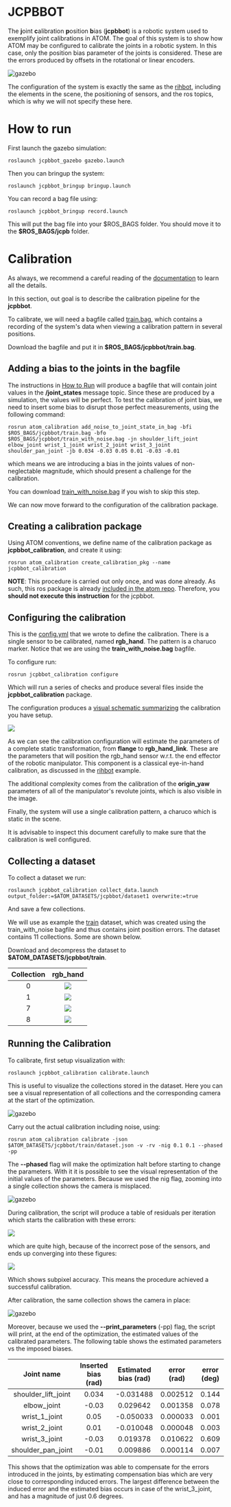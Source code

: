 # JCPBBOT

The **j**oint **c**alibration **p**osition **b**ias (**jcpbbot**) is a robotic system used to exemplify joint calibrations in ATOM.
The goal of this system is to show how ATOM may be configured to calibrate the joints in a robotic system.
In this case, only the position bias parameter of the joints is considered. These are the errors produced by offsets in the rotational or linear encoders.

![gazebo](docs/system.png)

The configuration of the system is exactly the same as the [rihbot](https://github.com/lardemua/atom/tree/noetic-devel/atom_examples/rihbot), including the elements in the scene, the positioning of sensors, and the ros topics, which is why we will not specify these here.

# How to run

First launch the gazebo simulation:

    roslaunch jcpbbot_gazebo gazebo.launch

Then you can bringup the system:

    roslaunch jcpbbot_bringup bringup.launch

You can record a bag file using:

    roslaunch jcpbbot_bringup record.launch

This will put the bag file into your \$ROS_BAGS folder. You should move it to the **$ROS_BAGS/jcpb** folder.

# Calibration

As always, we recommend a careful reading of the [documentation](https://lardemua.github.io/atom_documentation/) to learn all the details.

In this section, out goal is to describe the calibration pipeline for the **jcpbbot**.

To calibrate, we will need a bagfile called [train.bag](https://drive.google.com/file/d/1trvpsJ9W5R0UkSHaOohmr4BZvnXY6ly0/view?usp=drive_link), which contains a recording of the system's data when viewing a calibration pattern in several positions.

Download the bagfile and put it in **$ROS_BAGS/jcpbbot/train.bag**.

## Adding a bias to the joints in the bagfile

The instructions in [How to Run](#how-to-run) will produce a bagfile that will contain joint values in the **/joint_states** message topic. Since these are produced by a simulation, the values will be perfect. To test the calibration of joint bias, we need to insert some bias to disrupt those perfect measurements, using the following command:

    rosrun atom_calibration add_noise_to_joint_state_in_bag -bfi $ROS_BAGS/jcpbbot/train.bag -bfo $ROS_BAGS/jcpbbot/train_with_noise.bag -jn shoulder_lift_joint elbow_joint wrist_1_joint wrist_2_joint wrist_3_joint shoulder_pan_joint -jb 0.034 -0.03 0.05 0.01 -0.03 -0.01

which means we are introducing a bias in the joints values of non-neglectable magnitude, which should present a challenge for the calibration.

You can download [train_with_noise.bag](https://drive.google.com/file/d/19xjwTXsZkcx5NNL_K3OPWv_Dv6El9ym0/view?usp=sharing) if you wish to skip this step.

We can now move forward to the configuration of the calibration package.

## Creating a calibration package

Using ATOM conventions, we define name of the calibration package as **jcpbbot_calibration**, and create it using:

    rosrun atom_calibration create_calibration_pkg --name jcpbbot_calibration

**NOTE**: This procedure is carried out only once, and was done already. As such, this ros package is already [included in the atom repo](https://github.com/lardemua/atom/tree/noetic-devel/atom_examples/jcpbbot/jcpbbot_calibration). Therefore, you **should not execute this instruction** for the jcpbbot.

## Configuring the calibration

This is the [config.yml](https://github.com/lardemua/atom/blob/noetic-devel/atom_examples/jcpbbot/jcpbbot_calibration/calibration/config.yml) that we wrote to define the calibration. There is a single sensor to be calibrated, named **rgb_hand**. The pattern is a charuco marker. Notice that we are using the **train_with_noise.bag** bagfile.


To configure run:

    rosrun jcpbbot_calibration configure

Which will run a series of checks and produce several files inside the **jcpbbot_calibration** package.

The configuration produces a [visual schematic summarizing](https://github.com/lardemua/atom/blob/noetic-devel/atom_examples/jcpbbot/jcpbbot_calibration/calibration/summary.pdf) the calibration you have setup.

![](docs/summary.png)

As we can see the calibration configuration will estimate the parameters of a complete static transformation, from **flange** to **rgb_hand_link**. These are the parameters that will position the rgb_hand sensor w.r.t. the end effector of the robotic manipulator. This component is a classical eye-in-hand calibration, as discussed in the [rihbot](https://github.com/lardemua/atom/tree/noetic-devel/atom_examples/rihbot) example.

The additional complexity comes from the calibration of the **origin_yaw** parameters of all of the manipulator's revolute joints, which is also visible in the image.

Finally, the system will use a single calibration pattern, a charuco which is static in the scene.

It is advisable to inspect this document carefully to make sure that the calibration is well configured.

## Collecting a dataset

To collect a dataset we run:

    roslaunch jcpbbot_calibration collect_data.launch output_folder:=$ATOM_DATASETS/jcpbbot/dataset1 overwrite:=true

And save a few collections.

We will use as example the [train](https://drive.google.com/file/d/1WjbzB9MRPmGcowggLKX-zDOaKnj89yRF/view?usp=sharing) dataset, which was created using the train_with_noise bagfile and thus contains joint position errors. The dataset contains 11 collections. Some are shown below.

Download and decompress the dataset to **$ATOM_DATASETS/jcpbbot/train**.

Collection |           rgb_hand
:----------------:|:-------------------------:
0 | ![](docs/rgb_hand_000.jpg)
1 | ![](docs/rgb_hand_001.jpg)
7 | ![](docs/rgb_hand_007.jpg)
8 | ![](docs/rgb_hand_008.jpg)


## Running the Calibration

To calibrate, first setup visualization with:

    roslaunch jcpbbot_calibration calibrate.launch

This is useful to visualize the collections stored in the dataset. Here you can see a visual representation of all collections and the corresponding camera at the start of the optimization.

![gazebo](docs/calibration.png)


Carry out the actual calibration including noise, using:

    rosrun atom_calibration calibrate -json $ATOM_DATASETS/jcpbbot/train/dataset.json -v -rv -nig 0.1 0.1 --phased -pp

The **--phased** flag will make the optimization halt before starting to change the parameters. With it it is possible to see the visual representation of the initial values of the parameters.
Because we used the nig flag, zooming into a single collection shows the camera is misplaced.

![gazebo](docs/before.png)

During calibration, the script will produce a table of residuals per iteration which starts the calibration with these errors:

![](docs/calibration_output_initial.png)

which are quite high, because of the incorrect pose of the sensors,  and ends up converging into these figures:

![](docs/calibration_output_final.png)

Which shows subpixel accuracy. This means the procedure achieved a successful calibration.

After calibration, the same collection shows the camera in place:

![gazebo](docs/after.png)

Moreover, because we used the **--print_parameters** (-pp) flag, the script will print, at the end of the optimization, the estimated values of the calibrated parameters.
The following table shows the estimated parameters vs the imposed biases.

Joint name | Inserted bias (rad) | Estimated bias (rad) | error (rad) | error (deg)
:---:|:---:|:---:|:---:|:---:
shoulder_lift_joint | 0.034 | -0.031488 | 0.002512 | 0.144
elbow_joint | -0.03 |0.029642 | 0.001358 | 0.078
wrist_1_joint | 0.05 |-0.050033 |0.000033 |0.001
wrist_2_joint | 0.01 |-0.010048 |0.000048 | 0.003
wrist_3_joint | -0.03 |0.019378 | 0.010622 |0.609
shoulder_pan_joint |-0.01 |0.009886 |0.000114 |0.007

This shows that the optimization was able to compensate for the errors introduced in the joints, by estimating compensation bias which are very close to corresponding induced errors.
The largest difference between the induced error and the estimated bias occurs in case of the wrist_3_joint, and has a magnitude of just 0.6 degrees.

